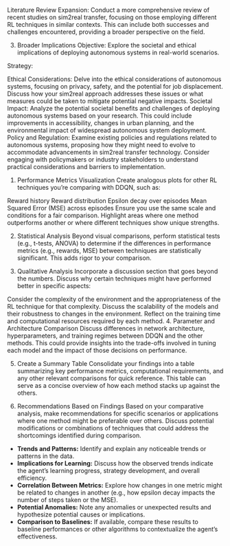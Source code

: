 Literature Review Expansion: Conduct a more comprehensive review of recent studies on sim2real transfer, focusing on those employing different RL techniques in similar contexts. This can include both successes and challenges encountered, providing a broader perspective on the field.


3. Broader Implications
Objective: Explore the societal and ethical implications of deploying autonomous systems in real-world scenarios.

Strategy:

Ethical Considerations: Delve into the ethical considerations of autonomous systems, focusing on privacy, safety, and the potential for job displacement. Discuss how your sim2real approach addresses these issues or what measures could be taken to mitigate potential negative impacts.
Societal Impact: Analyze the potential societal benefits and challenges of deploying autonomous systems based on your research. This could include improvements in accessibility, changes in urban planning, and the environmental impact of widespread autonomous system deployment.
Policy and Regulation: Examine existing policies and regulations related to autonomous systems, proposing how they might need to evolve to accommodate advancements in sim2real transfer technology. Consider engaging with policymakers or industry stakeholders to understand practical considerations and barriers to implementation.



1. Performance Metrics Visualization
Create analogous plots for other RL techniques you’re comparing with DDQN, such as:

Reward history
Reward distribution
Epsilon decay over episodes
Mean Squared Error (MSE) across episodes
Ensure you use the same scale and conditions for a fair comparison. Highlight areas where one method outperforms another or where different techniques show unique strengths.

2. Statistical Analysis
Beyond visual comparisons, perform statistical tests (e.g., t-tests, ANOVA) to determine if the differences in performance metrics (e.g., rewards, MSE) between techniques are statistically significant. This adds rigor to your comparison.

3. Qualitative Analysis
Incorporate a discussion section that goes beyond the numbers. Discuss why certain techniques might have performed better in specific aspects:

Consider the complexity of the environment and the appropriateness of the RL technique for that complexity.
Discuss the scalability of the models and their robustness to changes in the environment.
Reflect on the training time and computational resources required by each method.
4. Parameter and Architecture Comparison
Discuss differences in network architecture, hyperparameters, and training regimes between DDQN and the other methods. This could provide insights into the trade-offs involved in tuning each model and the impact of those decisions on performance.

5. Create a Summary Table
Consolidate your findings into a table summarizing key performance metrics, computational requirements, and any other relevant comparisons for quick reference. This table can serve as a concise overview of how each method stacks up against the others.

6. Recommendations Based on Findings
Based on your comparative analysis, make recommendations for specific scenarios or applications where one method might be preferable over others. Discuss potential modifications or combinations of techniques that could address the shortcomings identified during comparison.

- **Trends and Patterns:** Identify and explain any noticeable trends or patterns in the data.
- **Implications for Learning:** Discuss how the observed trends indicate the agent’s learning progress, strategy development, and overall efficiency.
- **Correlation Between Metrics:** Explore how changes in one metric might be related to changes in another (e.g., how epsilon decay impacts the number of steps taken or the MSE).
- **Potential Anomalies:** Note any anomalies or unexpected results and hypothesize potential causes or implications.
- **Comparison to Baselines:** If available, compare these results to baseline performances or other algorithms to contextualize the agent’s effectiveness.

